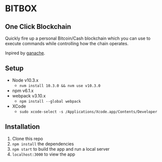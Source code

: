 # BITBOX

## One Click Blockchain

Quickly fire up a personal Bitcoin/Cash blockchain which you can use to execute commands while controlling how the chain operates.

Inpired by [ganache](http://truffleframework.com/ganache/).

## Setup

* Node v10.3.x
  * `nvm install 10.3.0 && nvm use v10.3.0`
* npm v6.1.x
* webpack v3.10.x
  * `npm install --global webpack`
* XCode
  * `sudo xcode-select -s /Applications/Xcode.app/Contents/Developer`

## Installation

1. Clone this repo
2. `npm install` the dependencies
3. `npm start` to build the app and run a local server
4. `localhost:3000` to view the app
